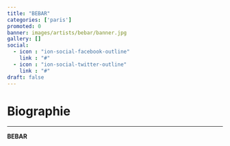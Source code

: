 ```yaml
---
title: "BEBAR"
categories: ['paris']
promoted: 0
banner: images/artists/bebar/banner.jpg
gallery: []
social:
  - icon : "ion-social-facebook-outline"
    link : "#"
  - icon : "ion-social-twitter-outline"
    link : "#"
draft: false
---
```


# Biographie
---

**BEBAR**
